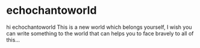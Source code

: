 # echochantoworld

hi echochantoworld
This is a new world which belongs yourself,
I wish you can write something to the world that can helps you to face bravely to all of this...
